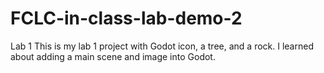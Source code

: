 # FCLC-in-class-lab-demo-2
Lab 1
This is my lab 1 project with Godot icon, a tree, and a rock. I learned about adding a main scene and image into Godot.
